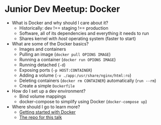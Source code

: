 # Junior Dev Meetup: Docker

* What is Docker and why should I care about it?
  * Historically: dev !== staging !== production
  * Software, all of its dependencies and everything it needs to run
  * Shares kernel with _host_ operating system (faster to start)
* What are some of the Docker basics?
  * Images and containers
  * Pulling an image (`docker pull OPIONS IMAGE`)
  * Running a container (`docker run OPIONS IMAGE`)
  * Running detached (`-d`)
  * Exposing ports (`-p HOST:CONTAINER`)
  * Adding a volume (`-v ./app:/usr/share/nginx/html:ro`)
  * Deleting containers (`docker rm CONTAINER`) automatically (`run --rm`)
  * Create a simple `Dockerfile`
* How do I set up a dev environment?
  * Bind volume mappings
  * docker-compose to simplify using Docker (`docker-compose up`)
* Where should I go to learn more?
  * [Getting started with Docker](https://docs.docker.com/get-started/)
  * [The repo for this talk](https://github.com/don-smith/jr-dev-docker)
